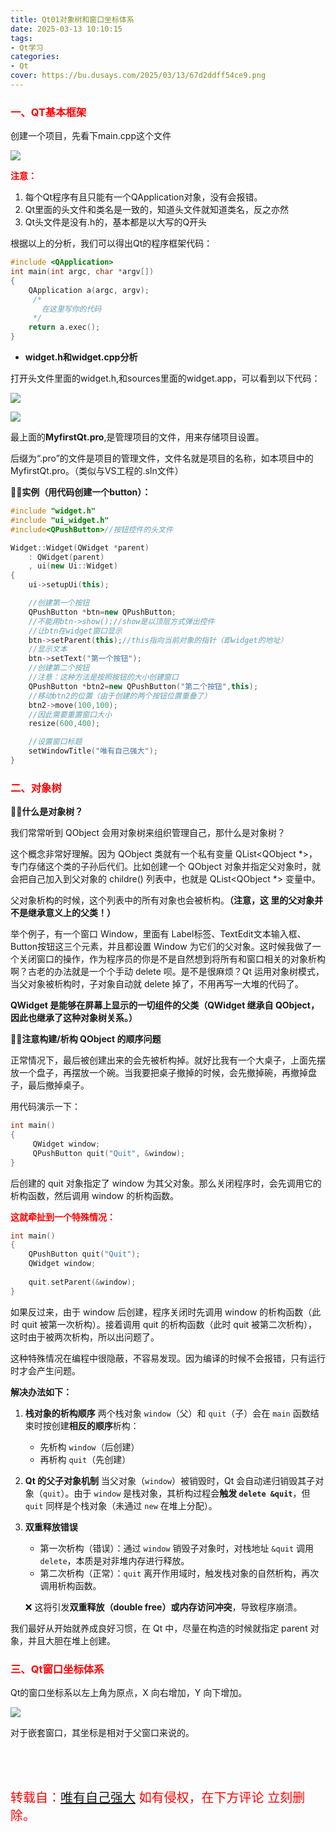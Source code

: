 ```yaml
---
title: Qt01对象树和窗口坐标体系
date: 2025-03-13 10:10:15
tags:
- Qt学习
categories:
- Qt
cover: https://bu.dusays.com/2025/03/13/67d2ddff54ce9.png
---
```


### <font color = "FF0000">一、QT基本框架</font>

创建一个项目，先看下main.cpp这个文件

![](https://bu.dusays.com/2025/03/13/67d2403c08fc9.png)

**<font color = "FF0000">注意：</font>**

1. 每个Qt程序有且只能有一个QApplication对象，没有会报错。
2. Qt里面的头文件和类名是一致的，知道头文件就知道类名，反之亦然
3. Qt头文件是没有.h的，基本都是以大写的Q开头

根据以上的分析，我们可以得出Qt的程序框架代码：

```c++
#include <QApplication>      
int main(int argc, char *argv[])
{
    QApplication a(argc, argv);  
     /*
       在这里写你的代码
     */     
    return a.exec();      
}
```

- **widget.h和widget.cpp分析**

打开头文件里面的widget.h,和sources里面的widget.app，可以看到以下代码：

![](https://bu.dusays.com/2025/03/13/67d242912f352.png)

![](https://bu.dusays.com/2025/03/13/67d242a1e99ab.png)

最上面的**MyfirstQt.pro**,是管理项目的文件，用来存储项目设置。

后缀为“.pro”的文件是项目的管理文件，文件名就是项目的名称，如本项目中的 MyfirstQt.pro。（类似与VS工程的.sln文件）

**💛💛实例（用代码创建一个button）：**

```c++
#include "widget.h"
#include "ui_widget.h"
#include<QPushButton>//按钮控件的头文件

Widget::Widget(QWidget *parent)
    : QWidget(parent)
    , ui(new Ui::Widget)
{
    ui->setupUi(this);

    //创建第一个按钮
    QPushButton *btn=new QPushButton;
    //不能用btn->show();//show是以顶层方式弹出控件
    //让btn在widget窗口显示
    btn->setParent(this);//this指向当前对象的指针（即widget的地址）
    //显示文本
    btn->setText("第一个按钮");
    //创建第二个按钮
    //注意：这种方法是按照按钮的大小创建窗口
    QPushButton *btn2=new QPushButton("第二个按钮",this);
    //移动btn2的位置（由于创建的两个按钮位置重叠了）
    btn2->move(100,100);
    //因此需要重置窗口大小
    resize(600,400);

    //设置窗口标题
    setWindowTitle("唯有自己强大");
}
```

### <font color = "FF0000">二、对象树</font>

**💚💚什么是对象树？**

我们常常听到 QObject 会用对象树来组织管理自己，那什么是对象树？

这个概念非常好理解。因为 QObject 类就有一个私有变量 QList<QObject *>，专门存储这个类的子孙后代们。比如创建一个 QObject 对象并指定父对象时，就会把自己加入到父对象的 childre() 列表中，也就是 QList<QObject *> 变量中。

 父对象析构的时候，这个列表中的所有对象也会被析构。**（注意，这 里的父对象并不是继承意义上的父类！）**

举个例子，有一个窗口 Window，里面有 Label标签、TextEdit文本输入框、Button按钮这三个元素，并且都设置 Window 为它们的父对象。这时候我做了一个关闭窗口的操作，作为程序员的你是不是自然想到将所有和窗口相关的对象析构啊？古老的办法就是一个个手动 delete 呗。是不是很麻烦？Qt 运用对象树模式，当父对象被析构时，子对象自动就 delete 掉了，不用再写一大堆的代码了。

**QWidget 是能够在屏幕上显示的一切组件的父类（QWidget 继承自 QObject，因此也继承了这种对象树关系。）**



**💛💛注意构建/析构 QObject 的顺序问题**

正常情况下，最后被创建出来的会先被析构掉。就好比我有一个大桌子，上面先摆放一个盘子，再摆放一个碗。当我要把桌子撤掉的时候，会先撤掉碗，再撤掉盘子，最后撤掉桌子。

用代码演示一下：

```c++
int main()
{
     QWidget window;
     QPushButton quit("Quit", &window);
}
```

后创建的 quit 对象指定了 window 为其父对象。那么关闭程序时，会先调用它的析构函数，然后调用 window 的析构函数。

**<font color="FF0000">这就牵扯到一个特殊情况：</font>**

```c++
int main()
{
    QPushButton quit("Quit");
    QWidget window;
 
    quit.setParent(&window);
}
```

如果反过来，由于 window 后创建，程序关闭时先调用 window 的析构函数（此时 quit 被第一次析构）。接着调用 quit 的析构函数（此时 quit 被第二次析构），这时由于被两次析构，所以出问题了。

这种特殊情况在编程中很隐蔽，不容易发现。因为编译的时候不会报错，只有运行时才会产生问题。

**解决办法如下：**

1. **栈对象的析构顺序**
    两个栈对象 `window`（父）和 `quit`（子）会在 `main` 函数结束时按创建**相反的顺序**析构：

   - 先析构 `window`（后创建）
   - 再析构 `quit`（先创建）

2. **Qt 的父子对象机制**
    当父对象（`window`）被销毁时，Qt 会自动递归销毁其子对象（`quit`）。由于 `window` 是栈对象，其析构过程会**触发 `delete &quit`**，但 `quit` 同样是个栈对象（未通过 `new` 在堆上分配）。

3. **双重释放错误**

   - 第一次析构（错误）：通过 `window` 销毁子对象时，对栈地址 `&quit` 调用 `delete`，本质是对非堆内存进行释放。
   - 第二次析构（正常）：`quit` 离开作用域时，触发栈对象的自然析构，再次调用析构函数。

   ❌ 这将引发**双重释放（double free）或内存访问冲突**，导致程序崩溃。

我们最好从开始就养成良好习惯，在 Qt 中，尽量在构造的时候就指定 parent 对象，并且大胆在堆上创建。

### <font color = "FF0000">三、Qt窗口坐标体系</font>

Qt的窗口坐标系以左上角为原点，X 向右增加，Y 向下增加。

![](https://bu.dusays.com/2025/03/13/67d277561fcbf.png)

对于嵌套窗口，其坐标是相对于父窗口来说的。

<br>

<br>

<br>

<span style="color: red; font-size: 20px;">转载自：[唯有自己强大](https://www.cnblogs.com/xyf327)          如有侵权，在下方评论  立刻删除。</span>